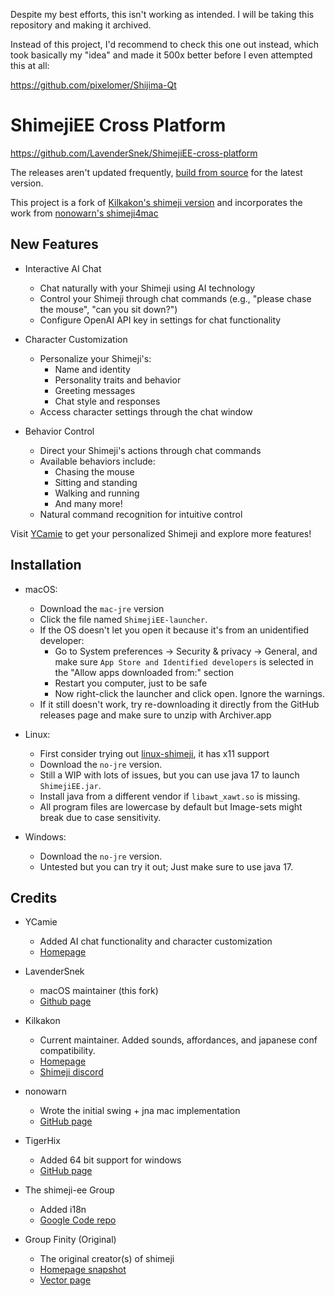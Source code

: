 Despite my best efforts, this isn't working as intended. I will be taking this repository and making it archived.

Instead of this project, I'd recommend to check this one out instead, which took basically my "idea" and made it 500x better before I even attempted this at all:

https://github.com/pixelomer/Shijima-Qt



ShimejiEE Cross Platform
========================

https://github.com/LavenderSnek/ShimejiEE-cross-platform

The releases aren't updated frequently, [build from source](docs/building.md) for the latest version.

This project is a fork of [Kilkakon's shimeji version](http://kilkakon.com/shimeji) and incorporates the work from [nonowarn's shimeji4mac](https://github.com/nonowarn/shimeji4mac)

New Features
-------
- Interactive AI Chat
  - Chat naturally with your Shimeji using AI technology
  - Control your Shimeji through chat commands (e.g., "please chase the mouse", "can you sit down?")
  - Configure OpenAI API key in settings for chat functionality
  
- Character Customization
  - Personalize your Shimeji's:
    - Name and identity
    - Personality traits and behavior
    - Greeting messages
    - Chat style and responses
  - Access character settings through the chat window
  
- Behavior Control
  - Direct your Shimeji's actions through chat commands
  - Available behaviors include:
    - Chasing the mouse
    - Sitting and standing
    - Walking and running
    - And many more!
  - Natural command recognition for intuitive control

Visit [YCamie](http://www.ycamie.com) to get your personalized Shimeji and explore more features!

Installation
-------


- macOS:
  - Download the `mac-jre` version
  - Click the file named `ShimejiEE-launcher`. 
  - If the OS doesn't let you open it because it's from an unidentified developer: 
    - Go to System preferences → Security & privacy → General, and make sure `App Store and Identified developers` is selected in the "Allow apps downloaded from:" section
    - Restart you computer, just to be safe
    - Now right-click the launcher and click open. Ignore the warnings. 
  - If it still doesn't work, try re-downloading it directly from the GitHub releases page and make sure to unzip with Archiver.app

- Linux:
  - First consider trying out [linux-shimeji](https://github.com/asdfman/linux-shimeji), it has x11 support
  - Download the `no-jre` version. 
  - Still a WIP with lots of issues, but you can use java 17 to launch `ShimejiEE.jar`. 
  - Install java from a different vendor if `libawt_xawt.so` is missing. 
  - All program files are lowercase by default but Image-sets might break due to case sensitivity.

- Windows:
  - Download the `no-jre` version. 
  - Untested but you can try it out; Just make sure to use java 17.


Credits
-------

- YCamie
  - Added AI chat functionality and character customization
  - [Homepage](https://www.ycamie.com)

- LavenderSnek
  - macOS maintainer (this fork)
  - [Github page](https://github.com/LavenderSnek/ShimejiEE-cross-platform)

- Kilkakon
  - Current maintainer. Added sounds, affordances, and japanese conf compatibility.
  - [Homepage](http://kilkakon.com/shimeji)
  - [Shimeji discord](https://discord.gg/dcJGAn3)

- nonowarn
  - Wrote the initial swing + jna mac implementation
  - [GitHub page](https://github.com/nonowarn/shimeji4mac)

- TigerHix
  - Added 64 bit support for windows
  - [GitHub page](https://github.com/TigerHix/shimeji-universal)

- The shimeji-ee Group
  - Added i18n
  - [Google Code repo](https://code.google.com/archive/p/shimeji-ee/source/default/commits)

- Group Finity (Original)
  - The original creator(s) of shimeji
  - [Homepage snapshot](https://web.archive.org/web/20140530231026/http://www.group-finity.com/Shimeji/)
  - [Vector page](https://www.vector.co.jp/soft/winnt/amuse/se476479.html)
